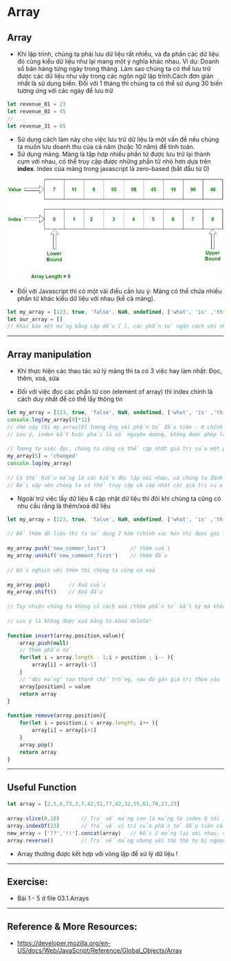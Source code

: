 # Array
## Array
- Khi lập trình, chúng ta phải lưu dữ liệu rất nhiều, và đa phần các dữ liệu đó cùng kiểu dữ liệu như lại mang một ý nghĩa khác nhau. Ví dụ: Doanh số bán hàng từng ngày trong tháng. Làm sao chúng ta có thể lưu trữ được các dữ liệu như vậy trong các ngôn ngữ lập trình.Cách đơn giản nhất là sử dụng biến. Đối với 1 tháng thì chúng ta có thể sử dụng 30 biến tương ứng với các ngày để lưu trữ
```js
let revenue_01 = 23
let revenue_02 = 45
// ...
let revenue_31 = 65


```
- Sử dụng cách làm này cho việc lưu trữ dữ liệu là một vấn đề nếu chúng ta muốn lưu doanh thu của cả năm (hoặc 10 năm) để tính toán.
- Sử dụng mảng. Mảng là tập hợp nhiều phần tử được lưu trữ lại thành cụm với nhau, có thể truy cập được những phần tử nhỏ hơn dựa trên **index**. Index của mảng trong javascript là zero-based (bắt đầu từ 0)

<img src="../sources/C4EJS/C4EJS-Lecture-7.1.jpg">

- Đối với Javascript thì có một vài điều cần lưu ý: Mảng có thể chứa nhiều phần tử khác kiểu dữ liệu với nhau (kể cả mảng).

```js
let my_array = [123, true, 'false', NaN, undefined, ['what', 'is' ,'this'] ] 
let our_array = []
// Khai báo một mảng bằng cặp dấu [ ], các phần tử ngăn cách với nhau bởi dấu ,

```

---

## Array manipulation
- Khi thực hiện các thao tác xử lý mảng thì ta có 3 việc hay làm nhất: Đọc, thêm, xoá, sửa

- Đối với việc đọc các phần tử con (element of array) thì index chính là cách duy nhất để có thể lấy thông tin

```js
let my_array = [123, true, 'false', NaN, undefined, ['what', 'is' ,'this'] ] 
console.log(my_array[0]*12)
// như vậy thì my_array[0] tương ứng với phần tử đầu tiên - 0 chính là index (mảng bắt đầu đánh chỉ mục cho các phần tử bằng 0)
// Lưu ý, index bắt buộc phải là số nguyên dương, không được phép là số thực (hay bất cứ thứ gì đó khác số nguyên dương!) thì sẽ ăn ngay 1 giá trị trả về undefined 

// Tương tự việc đọc, chúng ta cũng có thể cập nhật giá trị của một phần tử nhất định thông qua index 
my_array[5] = 'changed'
console.log(my_array)

// Có thể hiểu mảng là các biến độc lập với nhau, và chúng ta đánh số thứ tự cho chúng và sử dụng chung 1 tên!
// Bởi vậy nên chúng ta có thể truy cập và cập nhật các giá trị của từng phần tử của mảng như cách chúng ta làm với biến 
```

- Ngoài trừ việc lấy dữ liệu & cập nhật dữ liệu thì đôi khi chúng ta cũng có nhu cầu rằng là thêm/xoá dữ liệu
```js
let my_array = [123, true, 'false', NaN, undefined, ['what', 'is' ,'this'] ] 

// Để thêm dữ liệu thì ta sử dụng 2 hàm (chính xác hơn thì được gọi là method - prototype) là push & unshift

my_array.push('new_commer_last')        // thêm cuối
my_array.unshif('new_comment_first')    // thêm đầu	

// Đối nghịch với thêm thì chúng ta cũng có xoá

my_array.pop()		// Xoá cuối
my_array.shift()	// Xoá đầu

// Tuy nhiên chúng ta không có cách xoá /thêm phần tử bất kỳ mà không phải ở đầu hoặc cuối mảng!

// Lưu ý là không được xoá bằng từ khoá delete!

function insert(array,position,value){
	array.push(null)
	// Thêm phần tử 
	for(let i = array.length - 1;i > position ; i-- ){
		array[i] = array[i-1]
	}
	// "dời mảng" tạo thành chỗ trống, sau đó gán giá trị thừa vào
	array[position] = value
	return array
}

function remove(array,position){
	for(let i = position;i < array.length; i++ ){
		array[i] = array[i+1]
	}
	array.pop()
	return array
}

```

---

## Useful Function
```js
let array = [2,5,6,73,3,7,42,51,77,42,32,55,61,70,23,23]

array.slice(0,10) 		// Trả về mảng con là mảng từ index 0 tới index 9 (không lấy index 10) => cắt mảng
array.indexOf(23)		// Trả về vị trí của phần tử đầu tiên có giá trị bằng 23 => tìm phần có giá trị bất kỳ trong mảng
new_array = ['??','!!'].concat(array)	// Nối 2 mảng lại với nhau, và trả về mảng mới theo đúng thứ tự từ trái sang phải
array.reverse()			// Trả về mảng nhưng với thứ thứ tự bị ngược
```

- Array thường được kết hợp với vòng lặp để xứ lý dữ liệu !

---

## Exercise:
- Bài 1 - 5 ở file 03.1.Arrays
---

## Reference & More Resources: 
* https://developer.mozilla.org/en-US/docs/Web/JavaScript/Reference/Global_Objects/Array